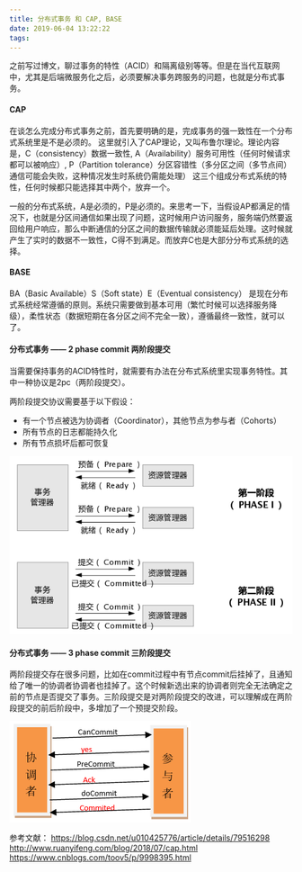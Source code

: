 ```yaml
---
title: 分布式事务 和 CAP, BASE
date: 2019-06-04 13:22:22
tags:
---
```


之前写过博文，聊过事务的特性（ACID）和隔离级别等等。但是在当代互联网中，尤其是后端微服务化之后，必须要解决事务跨服务的问题，也就是分布式事务。

#### CAP

在谈怎么完成分布式事务之前，首先要明确的是，完成事务的强一致性在一个分布式系统里是不是必须的。 这里就引入了CAP理论，又叫布鲁尔理论。理论内容是，C（consistency）数据一致性, A（Availability）服务可用性（任何时候请求都可以被响应）, P（Partition tolerance）分区容错性（多分区之间（多节点间）通信可能会失败，这种情况发生时系统仍需能处理） 这三个组成分布式系统的特性，任何时候都只能选择其中两个，放弃一个。 

一般的分布式系统，A是必须的，P是必须的。来思考一下，当假设AP都满足的情况下，也就是分区间通信如果出现了问题，这时候用户访问服务，服务端仍然要返回给用户响应，那么中断通信的分区之间的数据传输就必须能延后处理。这时候就产生了实时的数据不一致性，C得不到满足。而放弃C也是大部分分布式系统的选择。

#### BASE

BA（Basic Available）S（Soft state）E（Eventual consistency） 是现在分布式系统经常遵循的原则。系统只需要做到基本可用（繁忙时候可以选择服务降级），柔性状态（数据短期在各分区之间不完全一致），遵循最终一致性，就可以了。

#### 分布式事务 —— 2 phase commit 两阶段提交

当需要保持事务的ACID特性时，就需要有办法在分布式系统里实现事务特性。其中一种协议是2pc（两阶段提交）。

两阶段提交协议需要基于以下假设：
* 有一个节点被选为协调者（Coordinator），其他节点为参与者（Cohorts）
* 所有节点的日志都能持久化
* 所有节点损坏后都可恢复

![](/img/distributed-transaction/2pc.png "两阶段提交")


#### 分布式事务 —— 3 phase commit 三阶段提交

两阶段提交存在很多问题，比如在commit过程中有节点commit后挂掉了，且通知给了唯一的协调者协调者也挂掉了。这个时候新选出来的协调者则完全无法确定之前的节点是否提交了事务。三阶段提交是对两阶段提交的改进，可以理解成在两阶段提交的前后阶段中，多增加了一个预提交阶段。

![](/img/distributed-transaction/3pc.png "三阶段提交")



参考文献：
https://blog.csdn.net/u010425776/article/details/79516298
http://www.ruanyifeng.com/blog/2018/07/cap.html
https://www.cnblogs.com/toov5/p/9998395.html